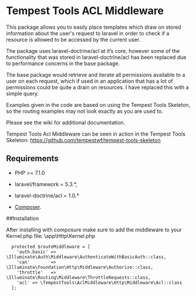 # Tempest Tools ACL Middleware
 
This package allows you to easily place templates which draw on stored information about the user's request to laravel in order to check if a resource is allowed to be accessed by the current user.
 
The package uses laravel-doctrine/acl at it’s core, however some of the functionality that was stored in laravel-doctrine/acl has been replaced due to performance concerns in the base package.
 
The base package would retrieve and iterate all permissions available to a user on each request, which if used in an application that has a lot of permissions could be quite a drain on resources. I have replaced this with a simple query.
 
Examples given in the code are based on using the Tempest Tools Skeleton, so the routing examples may not look exactly as you are used to.
 
Please see the wiki for additional documentation.
 
Tempest Tools Acl Middleware can be seen in action in the Tempest Tools Skeleton: https://github.com/tempestwf/tempest-tools-skeleton
 
 
 
## Requirements
 
* PHP >= 7.1.0
* laravel/framework = 5.3.*,
* laravel-doctrine/acl = 1.0.*
 
 
* [Composer](https://getcomposer.org/).
 
##Installation
 
After installing with composure make sure to add the middleware to your Kernel.php file:
\app\Http\Kernel.php
```
  protected $routeMiddleware = [
    'auth.basic' => \Illuminate\Auth\Middleware\AuthenticateWithBasicAuth::class,
    'can'        => \Illuminate\Foundation\Http\Middleware\Authorize::class,
    'throttle'   => \Illuminate\Routing\Middleware\ThrottleRequests::class,
    'acl' => \TempestTools\AclMiddleware\Http\Middleware\Acl::class
  ];
```
